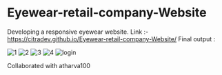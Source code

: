 # Eyewear-retail-company-Website
Developing a responsive eyewear website.
Link :- https://citradev.github.io/Eyewear-retail-company-Website/
Final output :

![1](https://user-images.githubusercontent.com/79035517/224366704-417bdccd-8608-4a7f-a4f1-75d6923a2a83.png)
![2](https://user-images.githubusercontent.com/79035517/224366851-8acb97d7-9b77-4523-8141-fa73d3b48b70.png)
![3](https://user-images.githubusercontent.com/79035517/224366841-e6433632-ae2d-43be-8568-11599c288ad5.png)
![4](https://user-images.githubusercontent.com/79035517/224366839-fd6861f3-7501-4f0b-a1c8-8f8ba0abb2a9.png)
![login](https://user-images.githubusercontent.com/79035517/224366836-3257eba3-5a34-4499-a540-7584f2139b74.png)

Collaborated with atharva100
